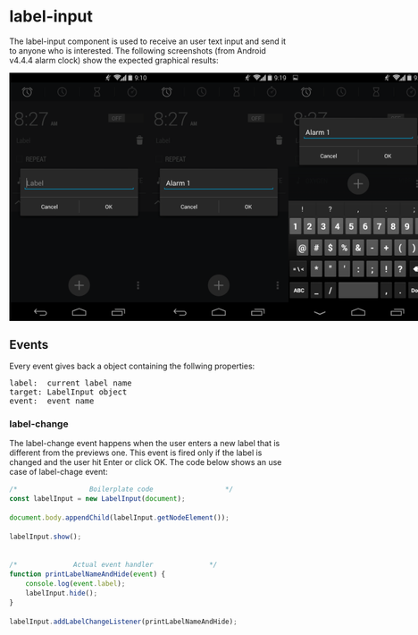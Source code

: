 # label-input
The label-input component is used to receive an user text input and
send it to anyone who is interested. The following screenshots (from Android v4.4.4 alarm clock) show the expected graphical results:

<div id="images-container" style="display: flex; flex-direction: row; align-items: center; justify-content: space-between">
    <img src="./screenshot/label-input-screenshot.png" alt="label-input screenshot" width=" 250px">
    <img src="./screenshot/label-input-named-screenshot.png" alt="label-input named screenshot" width=" 250px">
    <img src="./screenshot/label-input-named-keyboard-screenshot.png" alt="label-input named keyboard screenshot" width=" 250px">
</div>

## Events
Every event gives back a object containing the follwing properties:<br>
<pre>
label:  current label name
target: LabelInput object
event:  event name
</pre>

### label-change
The label-change event happens when the user enters a new label that is different
from the previews one. This event is fired only if the label is changed and the user
hit Enter or click OK. The code below shows an use case of label-chage event:
```javascript
/*                  Boilerplate code                  */
const labelInput = new LabelInput(document);

document.body.appendChild(labelInput.getNodeElement());

labelInput.show();


/*              Actual event handler              */
function printLabelNameAndHide(event) {
    console.log(event.label);
    labelInput.hide();
}

labelInput.addLabelChangeListener(printLabelNameAndHide);
```
